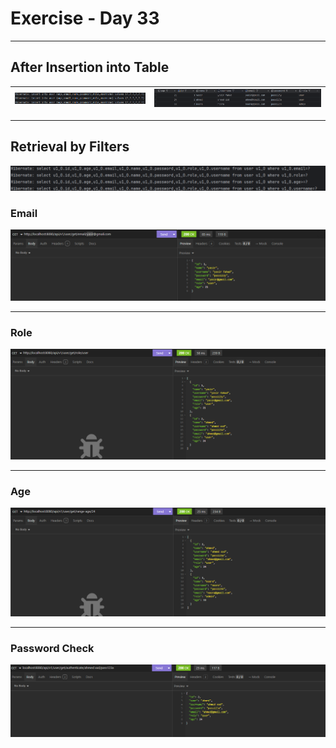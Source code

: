 #  Exercise - Day 33

---

##  After Insertion into Table

| ![Login](image/logIns.png) | ![Success](image/sc.png) |
|:--------------------------:|:------------------------:|

---

##  Retrieval by Filters
![Password Check](image/selectLog.png)

###  Email
![Email](image/email.png)

---

###  Role
![Role](image/role.png)

---

###  Age
![Age](image/age.png)

---

###  Password Check




![Insertion](image/insertion.png)

